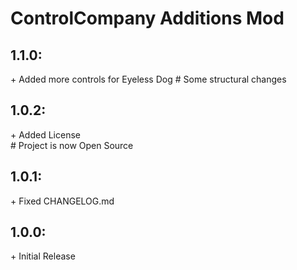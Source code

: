 # ControlCompany Additions Mod

## 1.1.0:
\+ Added more controls for Eyeless Dog
\# Some structural changes

## 1.0.2:
\+ Added License<br>
\# Project is now Open Source

## 1.0.1:
\+ Fixed CHANGELOG.md<br>


## 1.0.0:
\+ Initial Release<br>
